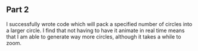 ## Part 2

I successfully wrote code which will pack a specified number of circles into a larger circle. I find that not having to have it animate in real time means that I am able to generate way more circles, although it takes a while to zoom.